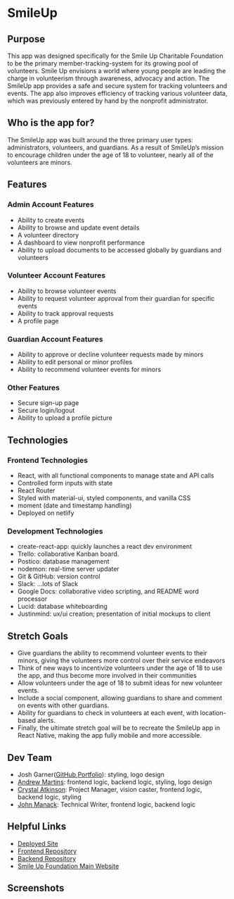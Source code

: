 # SmileUp

## Purpose

This app was designed specifically for the Smile Up Charitable Foundation to be the primary member-tracking-system for its growing pool of volunteers. Smile Up envisions a world where young people are leading the charge in volunteerism through awareness, advocacy and action. The SmileUp app provides a safe and secure system for tracking volunteers and events. The app also improves efficiency of tracking various volunteer data, which was previously entered by hand by the nonprofit administrator.

## Who is the app for?

The SmileUp app was built around the three primary user types: administrators, volunteers, and guardians. As a result of SmileUp’s mission to encourage children under the age of 18 to volunteer, nearly all of the volunteers are minors.

## Features

### Admin Account Features

- Ability to create events
- Ability to browse and update event details
- A volunteer directory
- A dashboard to view nonprofit performance
- Ability to upload documents to be accessed globally by guardians and volunteers

### Volunteer Account Features

- Ability to browse volunteer events
- Ability to request volunteer approval from their guardian for specific events
- Ability to track approval requests
- A profile page

### Guardian Account Features

- Ability to approve or decline volunteer requests made by minors
- Ability to edit personal or minor profiles
- Ability to recommend volunteer events for minors

### Other Features

- Secure sign-up page
- Secure login/logout
- Ability to upload a profile picture

## Technologies

### Frontend Technologies

- React, with all functional components to manage state and API calls
- Controlled form inputs with state
- React Router
- Styled with material-ui, styled components, and vanilla CSS
- moment (date and timestamp handling)
- Deployed on netlify

### Development Technologies

- create-react-app: quickly launches a react dev environment
- Trello: collaborative Kanban board.
- Postico: database management
- nodemon: real-time server updater
- Git & GitHub: version control
- Slack: ...lots of Slack
- Google Docs: collaborative video scripting, and README word processor
- Lucid: database whiteboarding
- Justinmind: ux/ui creation; presentation of initial mockups to client

## Stretch Goals

- Give guardians the ability to recommend volunteer events to their minors, giving the volunteers more control over their service endeavors
- Think of new ways to incentivize volunteers under the age of 18 to use the app, and thus become more involved in their communities
- Allow volunteers under the age of 18 to submit ideas for new volunteer events.
- Include a social component, allowing guardians to share and comment on events with other guardians.
- Ability for guardians to check in volunteers at each event, with location-based alerts.
- Finally, the ultimate stretch goal will be to recreate the SmileUp app in React Native, making the app fully mobile and more accessible.

## Dev Team

* Josh Garner([GitHub](https://github.com/jg-2021),[Portfolio](https://mrjgarner.com/)): styling, logo design
* [Andrew Martins](https://www.linkedin.com/in/andrew-martins-jr/): frontend logic, backend logic, styling, logo design
* [Crystal Atkinson](https://www.linkedin.com/in/crystal-atkinson/): Project Manager, vision caster, frontend logic, backend logic, styling
* [John Manack](https://www.linkedin.com/in/john-manack/): Technical Writer, frontend logic, backend logic

## Helpful Links

- [Deployed Site](https://smileup.netlify.app/)
- [Frontend Repository](https://github.com/crystalatk/smile_up)
- [Backend Repository](https://github.com/crystalatk/smileUp_back)
- [Smile Up Foundation Main Website](http://www.smileupfoundation.org/)

## Screenshots
